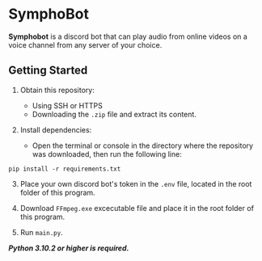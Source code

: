 # **SymphoBot**

**Symphobot** is a discord bot that can play audio from online videos on a voice channel from any server of your choice.

## Getting Started

1. Obtain this repository:
   - Using SSH or HTTPS
   - Downloading the `.zip` file and extract its content.

2. Install dependencies:
   - Open the terminal or console in the directory where the repository was downloaded, then run the following line:
   
`pip install -r requirements.txt`

3. Place your own discord bot's token in the `.env` file, located in the root folder of this program.

4. Download `FFmpeg.exe` excecutable file and place it in the root folder of this program.

5. Run `main.py`.


***Python 3.10.2 or higher is required.***